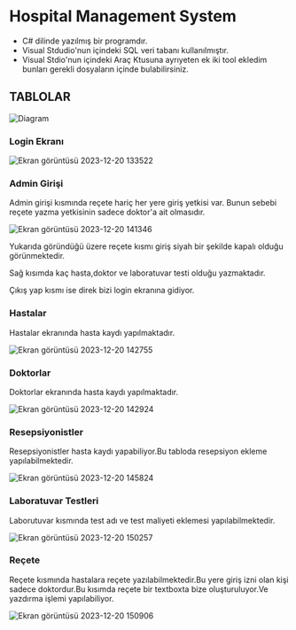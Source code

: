 # Hospital Management System
- C# dilinde yazılmış bir programdır.
- Visual Stdudio'nun içindeki SQL veri tabanı kullanılmıştır.
- Visual Stdio'nun içindeki Araç Ktusuna ayrıyeten ek iki tool ekledim bunları gerekli dosyaların içinde bulabilirsiniz.


## TABLOLAR


![Diagram](https://github.com/hasanmart/Hospital-Management-System/assets/139864386/0a3c5c2e-2ce6-4e1d-a9bd-7be93a572312)


### Login Ekranı


![Ekran görüntüsü 2023-12-20 133522](https://github.com/hasanmart/Hospital-Management-System/assets/139864386/150b3f97-04a8-4f79-9a25-5d9f516199bd)


### Admin Girişi

Admin girişi kısmında reçete hariç her yere giriş yetkisi var.
Bunun sebebi reçete yazma yetkisinin sadece doktor'a ait olmasıdır.


![Ekran görüntüsü 2023-12-20 141346](https://github.com/hasanmart/Hospital-Management-System/assets/139864386/ac31c96e-04b9-4b17-87cd-e73d902782ad)


Yukarıda göründüğü üzere reçete kısmı giriş siyah bir şekilde kapalı olduğu görünmektedir.

Sağ kısımda kaç hasta,doktor ve laboratuvar testi olduğu yazmaktadır.

Çıkış yap kısmı ise direk bizi login ekranına gidiyor.

### Hastalar

Hastalar ekranında hasta kaydı yapılmaktadır.

![Ekran görüntüsü 2023-12-20 142755](https://github.com/hasanmart/Hospital-Management-System/assets/139864386/74bfc53a-14a3-4c61-84e2-60736c31ab70)


### Doktorlar 

Doktorlar ekranında hasta kaydı yapılmaktadır.

![Ekran görüntüsü 2023-12-20 142924](https://github.com/hasanmart/Hospital-Management-System/assets/139864386/db1802a8-323d-435d-911f-8fec7fd53512)


### Resepsiyonistler

Resepsiyonistler hasta kaydı yapabiliyor.Bu tabloda resepsiyon ekleme yapılabilmektedir.

![Ekran görüntüsü 2023-12-20 145824](https://github.com/hasanmart/Hospital-Management-System/assets/139864386/f2654b62-7f0f-4980-a62a-d18ec98db04b)

### Laboratuvar Testleri

Laborutuvar kısmında test adı ve test maliyeti eklemesi yapılabilmektedir.

![Ekran görüntüsü 2023-12-20 150257](https://github.com/hasanmart/Hospital-Management-System/assets/139864386/bb090123-583e-4d76-b954-266b601cbed6)

### Reçete 
Reçete kısmında hastalara reçete yazılabilmektedir.Bu yere giriş izni olan kişi sadece doktordur.Bu kısımda reçete bir textboxta bize oluşturuluyor.Ve yazdırma işlemi yapılabiliyor.

![Ekran görüntüsü 2023-12-20 150906](https://github.com/hasanmart/Hospital-Management-System/assets/139864386/dce8740f-ff60-43d7-bda4-cd1878ddbe20)


